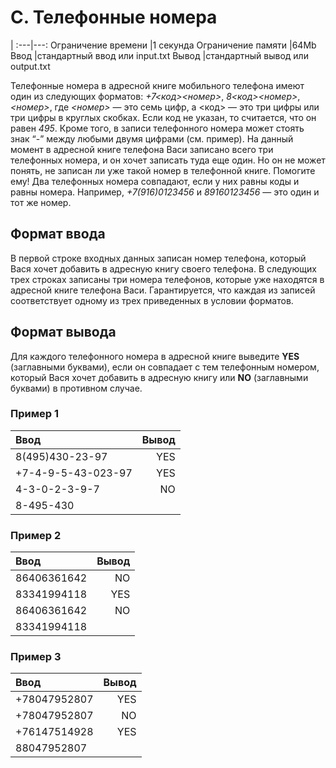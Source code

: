 # C. Телефонные номера
|
:---|---:
Ограничение времени	|1 секунда
Ограничение памяти	|64Mb
Ввод	|стандартный ввод или input.txt
Вывод	|стандартный вывод или output.txt

Телефонные номера в адресной книге мобильного телефона имеют один из следующих форматов: _+7<код><номер>_, _8<код><номер>_, _<номер>_, 
где _<номер>_ — это семь цифр, а <код> — это три цифры или три цифры в круглых скобках. 
Если код не указан, то считается, что он равен _495_. Кроме того, в записи телефонного номера может стоять знак “-” между любыми двумя цифрами (см. пример). 
На данный момент в адресной книге телефона Васи записано всего три телефонных номера, и он хочет записать туда еще один. 
Но он не может понять, не записан ли уже такой номер в телефонной книге. Помогите ему! Два телефонных номера совпадают, если у них равны коды и равны номера. 
Например, _+7(916)0123456_ и _89160123456_ — это один и тот же номер.

## Формат ввода
В первой строке входных данных записан номер телефона, который Вася хочет добавить в адресную книгу своего телефона. 
В следующих трех строках записаны три номера телефонов, которые уже находятся в адресной книге телефона Васи. 
Гарантируется, что каждая из записей соответствует одному из трех приведенных в условии форматов.

## Формат вывода
Для каждого телефонного номера в адресной книге выведите __YES__ (заглавными буквами), если он совпадает с тем телефонным номером, 
который Вася хочет добавить в адресную книгу или __NO__ (заглавными буквами) в противном случае.

### Пример 1
Ввод	|Вывод
:---|---:
8(495)430-23-97|YES
+7-4-9-5-43-023-97|YES
4-3-0-2-3-9-7|NO
8-495-430|

### Пример 2
Ввод	|Вывод
:---|---:
86406361642|NO
83341994118|YES
86406361642|NO
83341994118|

### Пример 3
Ввод	|Вывод
:---|---:
+78047952807|YES
+78047952807|NO
+76147514928|YES
88047952807|